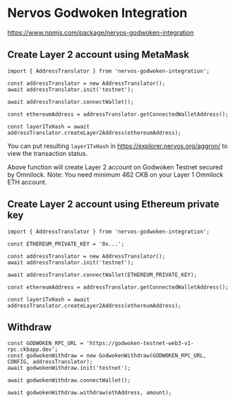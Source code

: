 # Nervos Godwoken Integration

https://www.npmjs.com/package/nervos-godwoken-integration

## Create Layer 2 account using MetaMask

```
import { AddressTranslator } from 'nervos-godwoken-integration';

const addressTranslator = new AddressTranslator();
await addressTranslator.init('testnet');

await addressTranslator.connectWallet();

const ethereumAddress = addressTranslator.getConnectedWalletAddress();

const layer1TxHash = await addressTranslator.createLayer2Address(ethereumAddress);
```

You can put resulting `layer1TxHash` in https://explorer.nervos.org/aggron/ to view the transaction status.

Above function will create Layer 2 account on Godwoken Testnet secured by Omnilock. Note: You need minimum 462 CKB on your Layer 1 Omnilock ETH account.

## Create Layer 2 account using Ethereum private key

```
import { AddressTranslator } from 'nervos-godwoken-integration';

const ETHEREUM_PRIVATE_KEY = '0x...';

const addressTranslator = new AddressTranslator();
await addressTranslator.init('testnet');

await addressTranslator.connectWallet(ETHEREUM_PRIVATE_KEY);

const ethereumAddress = addressTranslator.getConnectedWalletAddress();

const layer1TxHash = await addressTranslator.createLayer2Address(ethereumAddress);
```

## Withdraw

```
const GODWOKEN_RPC_URL = 'https://godwoken-testnet-web3-v1-rpc.ckbapp.dev';
const godwokenWithdraw = new GodwokenWithdraw(GODWOKEN_RPC_URL, CONFIG, addressTranslator);
await godwokenWithdraw.init('testnet');

await godwokenWithdraw.connectWallet();

await godwokenWithdraw.withdraw(ethAddress, amount);
```
